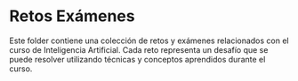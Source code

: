 # Retos Exámenes

Este folder contiene una colección de retos y exámenes relacionados con el curso de Inteligencia Artificial. Cada reto representa un desafío que se puede resolver utilizando técnicas y conceptos aprendidos durante el curso.